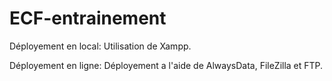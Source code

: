 # ECF-entrainement

Déployement en local:
    Utilisation de Xampp.

Déployement en ligne:
    Déployement a l'aide de AlwaysData, FileZilla et FTP.
